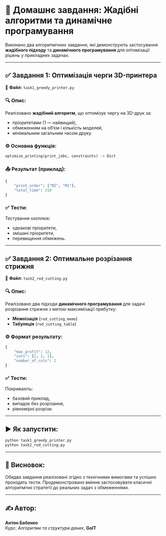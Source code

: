 # 🧠 Домашнє завдання: Жадібні алгоритми та динамічне програмування

Виконано два алгоритмічних завдання, які демонструють застосування **жадібного підходу** та **динамічного програмування** для оптимізації рішень у прикладних задачах.

---

## ✅ Завдання 1: Оптимізація черги 3D-принтера

📄 **Файл:** `task1_greedy_printer.py`

### 🔍 Опис:

Реалізовано **жадібний алгоритм**, що оптимізує чергу на 3D-друк за:

- пріоритетами (1 — найвищий),
- обмеженням на об’єм і кількість моделей,
- мінімальним загальним часом друку.

### ⚙️ Основна функція:

```python
optimize_printing(print_jobs, constraints) -> Dict
```

### 📤 Результат (приклад):

```python
{
    "print_order": ["M2", "M1"],
    "total_time": 210
}
```

### ✅ Тести:

Тестування охоплює:

- однакові пріоритети,
- змішані пріоритети,
- перевищення обмежень.

---

## ✅ Завдання 2: Оптимальне розрізання стрижня

📄 **Файл:** `task2_rod_cutting.py`

### 🔍 Опис:

Реалізовано два підходи **динамічного програмування** для задачі розрізання стрижня з метою максимізації прибутку:

- **Мемоізація** (`rod_cutting_memo`)
- **Табуляція** (`rod_cutting_table`)

### ⚙️ Формат результату:

```python
{
    "max_profit": 12,
    "cuts": [2, 2, 1],
    "number_of_cuts": 2
}
```

### ✅ Тести:

Покривають:

- базовий приклад,
- випадок без розрізання,
- рівномірні розрізи.

---

## ▶️ Як запустити:

```bash
python task1_greedy_printer.py
python task2_rod_cutting.py
```

---

## 🏁 Висновок:

Обидва завдання реалізовані згідно з технічними вимогами та успішно проходять тести. Продемонстровано вміння застосовувати класичні алгоритмічні стратегії до реальних задач з обмеженнями.

---

## ✍️ Автор:

**Антон Бабенко**  
Курс: _Алгоритми та структури даних_, **GoIT**
